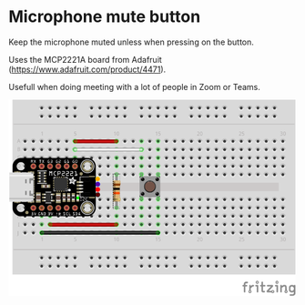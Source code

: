 # Microphone mute button

Keep the microphone muted unless when pressing on the button.

Uses the MCP2221A board from Adafruit (https://www.adafruit.com/product/4471).

Usefull when doing meeting with a lot of people in Zoom or Teams.

![Sketch](mute%20button%20sketch_bb.png)
